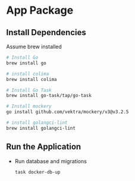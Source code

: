 # App Package

## Install Dependencies

Assume brew installed

```bash
# Install Go
brew install go

# install colima
brew install colima

# Install Go Task
brew install go-task/tap/go-task

# Install mockery
go install github.com/vektra/mockery/v3@v3.2.5

# install golangci-lint
brew install golangci-lint
```

## Run the Application

- Run database and migrations

    ```bash
    task docker-db-up
    ```